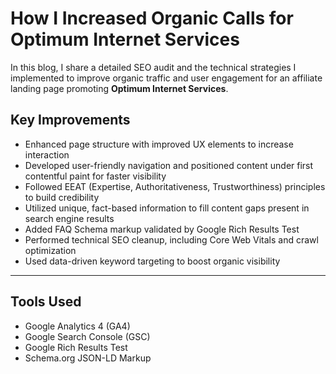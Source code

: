# How I Increased Organic Calls for Optimum Internet Services

In this blog, I share a detailed SEO audit and the technical strategies I implemented to improve organic traffic and user engagement for an affiliate landing page promoting **Optimum Internet Services**.

## Key Improvements

- Enhanced page structure with improved UX elements to increase interaction  
- Developed user-friendly navigation and positioned content under first contentful paint for faster visibility  
- Followed EEAT (Expertise, Authoritativeness, Trustworthiness) principles to build credibility  
- Utilized unique, fact-based information to fill content gaps present in search engine results  
- Added FAQ Schema markup validated by Google Rich Results Test  
- Performed technical SEO cleanup, including Core Web Vitals and crawl optimization  
- Used data-driven keyword targeting to boost organic visibility  

---

## Tools Used

- Google Analytics 4 (GA4)  
- Google Search Console (GSC)  
- Google Rich Results Test  
- Schema.org JSON-LD Markup  
